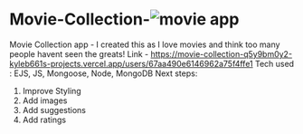 # Movie-Collection-![movie app](https://github.com/user-attachments/assets/b113c910-af69-4828-9972-a022f26d284b)
Movie Collection app - I created this as I love movies and think too many people havent seen the greats!
Link - https://movie-collection-q5y9bm0y2-kyleb661s-projects.vercel.app/users/67aa490e6146962a75f4ffe1 
Tech used : EJS, JS, Mongoose, Node, MongoDB
Next steps:
1) Improve Styling
2) Add images
3) Add suggestions
4) Add ratings
